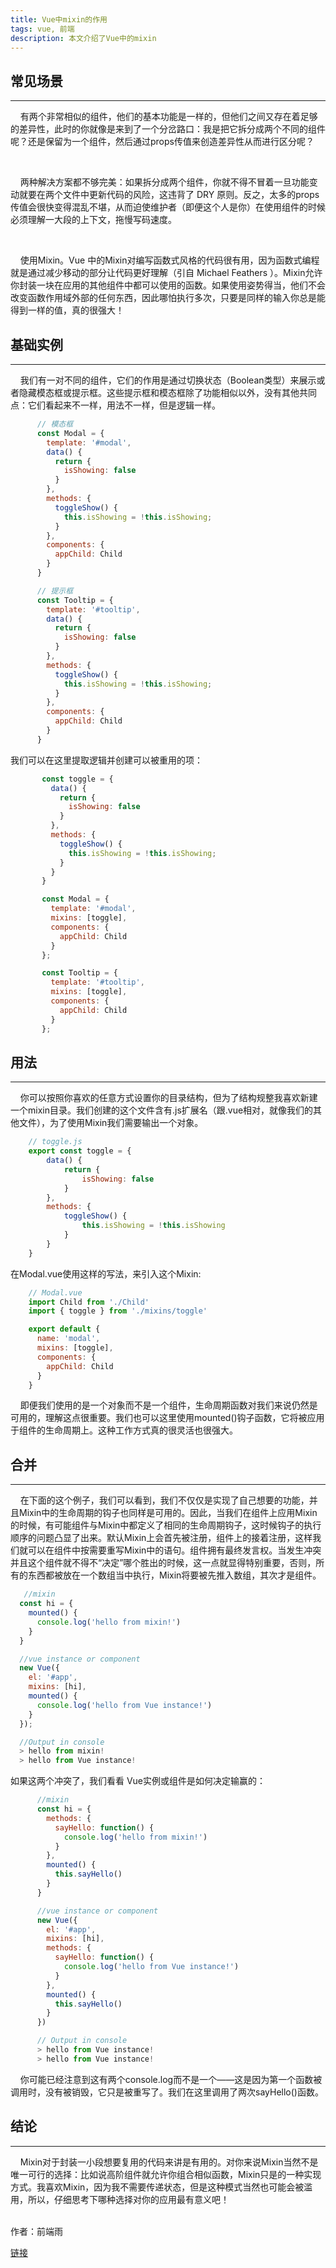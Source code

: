 ```yaml
---
title: Vue中mixin的作用
tags: vue, 前端
description: 本文介绍了Vue中的mixin
---
```


常见场景
----
****

&nbsp;&nbsp;&nbsp;&nbsp;有两个非常相似的组件，他们的基本功能是一样的，但他们之间又存在着足够的差异性，此时的你就像是来到了一个分岔路口：我是把它拆分成两个不同的组件呢？还是保留为一个组件，然后通过props传值来创造差异性从而进行区分呢？

<br/>

&nbsp;&nbsp;&nbsp;&nbsp;两种解决方案都不够完美：如果拆分成两个组件，你就不得不冒着一旦功能变动就要在两个文件中更新代码的风险，这违背了 DRY 原则。反之，太多的props传值会很快变得混乱不堪，从而迫使维护者（即便这个人是你）在使用组件的时候必须理解一大段的上下文，拖慢写码速度。

<br/>

&nbsp;&nbsp;&nbsp;&nbsp;使用Mixin。Vue 中的Mixin对编写函数式风格的代码很有用，因为函数式编程就是通过减少移动的部分让代码更好理解（引自 Michael Feathers ）。Mixin允许你封装一块在应用的其他组件中都可以使用的函数。如果使用姿势得当，他们不会改变函数作用域外部的任何东西，因此哪怕执行多次，只要是同样的输入你总是能得到一样的值，真的很强大！

基础实例
----
****

&nbsp;&nbsp;&nbsp;&nbsp;我们有一对不同的组件，它们的作用是通过切换状态（Boolean类型）来展示或者隐藏模态框或提示框。这些提示框和模态框除了功能相似以外，没有其他共同点：它们看起来不一样，用法不一样，但是逻辑一样。

``` js
      // 模态框
      const Modal = {
        template: '#modal',
        data() {
          return {
            isShowing: false
          }
        },
        methods: {
          toggleShow() {
            this.isShowing = !this.isShowing;
          }
        },
        components: {
          appChild: Child
        }
      }

      // 提示框
      const Tooltip = {
        template: '#tooltip',
        data() {
          return {
            isShowing: false
          }
        },
        methods: {
          toggleShow() {
            this.isShowing = !this.isShowing;
          }
        },
        components: {
          appChild: Child
        }
      }
```

我们可以在这里提取逻辑并创建可以被重用的项：

``` js
       const toggle = {
         data() {
           return {
             isShowing: false
           }
         },
         methods: {
           toggleShow() {
             this.isShowing = !this.isShowing;
           }
         }
       }

       const Modal = {
         template: '#modal',
         mixins: [toggle],
         components: {
           appChild: Child
         }
       };

       const Tooltip = {
         template: '#tooltip',
         mixins: [toggle],
         components: {
           appChild: Child
         }
       };
```

用法
----
****

&nbsp;&nbsp;&nbsp;&nbsp;你可以按照你喜欢的任意方式设置你的目录结构，但为了结构规整我喜欢新建一个mixin目录。我们创建的这个文件含有.js扩展名（跟.vue相对，就像我们的其他文件），为了使用Mixin我们需要输出一个对象。

``` js
    // toggle.js
    export const toggle = {
        data() {
            return {
                isShowing: false
            }
        },
        methods: {
            toggleShow() {
                this.isShowing = !this.isShowing
            }
        }
    }
```

在Modal.vue使用这样的写法，来引入这个Mixin:

``` js
    // Modal.vue
    import Child from './Child'
    import { toggle } from './mixins/toggle'

    export default {
      name: 'modal',
      mixins: [toggle],
      components: {
        appChild: Child
      }
    }
```

&nbsp;&nbsp;&nbsp;&nbsp;即便我们使用的是一个对象而不是一个组件，生命周期函数对我们来说仍然是可用的，理解这点很重要。我们也可以这里使用mounted()钩子函数，它将被应用于组件的生命周期上。这种工作方式真的很灵活也很强大。

合并
----
****

&nbsp;&nbsp;&nbsp;&nbsp;在下面的这个例子，我们可以看到，我们不仅仅是实现了自己想要的功能，并且Mixin中的生命周期的钩子也同样是可用的。因此，当我们在组件上应用Mixin的时候，有可能组件与Mixin中都定义了相同的生命周期钩子，这时候钩子的执行顺序的问题凸显了出来。默认Mixin上会首先被注册，组件上的接着注册，这样我们就可以在组件中按需要重写Mixin中的语句。组件拥有最终发言权。当发生冲突并且这个组件就不得不“决定”哪个胜出的时候，这一点就显得特别重要，否则，所有的东西都被放在一个数组当中执行，Mixin将要被先推入数组，其次才是组件。

``` js
   //mixin
  const hi = {
    mounted() {
      console.log('hello from mixin!')
    }
  }

  //vue instance or component
  new Vue({
    el: '#app',
    mixins: [hi],
    mounted() {
      console.log('hello from Vue instance!')
    }
  });

  //Output in console
  > hello from mixin!
  > hello from Vue instance!
```

如果这两个冲突了，我们看看 Vue实例或组件是如何决定输赢的：

``` js
      //mixin
      const hi = {
        methods: {
          sayHello: function() {
            console.log('hello from mixin!')
          }
        },
        mounted() {
          this.sayHello()
        }
      }

      //vue instance or component
      new Vue({
        el: '#app',
        mixins: [hi],
        methods: {
          sayHello: function() {
            console.log('hello from Vue instance!')
          }
        },
        mounted() {
          this.sayHello()
        }
      })

      // Output in console
      > hello from Vue instance!
      > hello from Vue instance!
```

&nbsp;&nbsp;&nbsp;&nbsp;你可能已经注意到这有两个console.log而不是一个——这是因为第一个函数被调用时，没有被销毁，它只是被重写了。我们在这里调用了两次sayHello()函数。

结论
----
****

&nbsp;&nbsp;&nbsp;&nbsp;Mixin对于封装一小段想要复用的代码来讲是有用的。对你来说Mixin当然不是唯一可行的选择：比如说高阶组件就允许你组合相似函数，Mixin只是的一种实现方式。我喜欢Mixin，因为我不需要传递状态，但是这种模式当然也可能会被滥用，所以，仔细思考下哪种选择对你的应用最有意义吧！


<br/>
作者：前端雨

[链接](https://www.jianshu.com/p/1bfd582da93e)